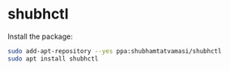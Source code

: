 # shubhctl

Install the package:
```bash
sudo add-apt-repository --yes ppa:shubhamtatvamasi/shubhctl
sudo apt install shubhctl
```
